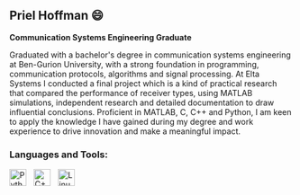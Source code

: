 ## Priel Hoffman 😄
**Communication Systems Engineering Graduate**

Graduated with a bachelor's degree in communication systems engineering at Ben-Gurion University, with a strong foundation in programming, communication protocols, algorithms and signal processing. At Elta Systems I conducted a final project which is a kind of practical research that compared the performance of receiver types, using MATLAB simulations, independent research and detailed documentation to draw influential conclusions. Proficient in MATLAB, C, C++ and Python, I am keen to apply the knowledge I have gained during my degree and work experience to drive innovation and make a meaningful impact.

### Languages and Tools:
<img align="left" alt="Python" width="30px" style="padding-right:10px;" src="https://cdn.jsdelivr.net/gh/devicons/devicon/icons/python/python-plain.svg" />
<img align="left" alt="C++" width="30px" style="padding-right:10px;" src="https://cdn.jsdelivr.net/gh/devicons/devicon/icons/cplusplus/cplusplus-line.svg" />
<img align="left" alt="Linux" width="30px" style="padding-right:10px;" src="https://cdn.jsdelivr.net/gh/devicons/devicon/icons/linux/linux-original.svg" />
